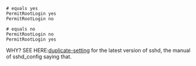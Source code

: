 ```
# equals yes
PermitRootLogin yes
PermitRootLogin no

# equals no
PermitRootLogin no
PermitRootLogin yes
```
WHY? SEE HERE:[duplicate-setting](https://serverfault.com/questions/673013/can-i-overwrite-a-setting-within-sshd-config-with-a-duplicate-setting)
for the latest version of sshd, the manual of sshd_config saying that.
